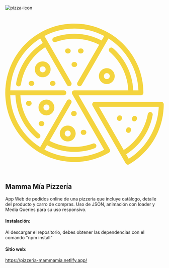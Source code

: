![pizza-icon](https://github.com/paaolaola/prueba-react-2-paola-gonzalez/assets/134562846/e319af87-a9e5-463e-b1c1-7cb109e21b60)<?xml version="1.0" encoding="iso-8859-1"?>

<!DOCTYPE svg PUBLIC "-//W3C//DTD SVG 1.1//EN" "http://www.w3.org/Graphics/SVG/1.1/DTD/svg11.dtd">
<svg fill="#f4d43e" height="800px" width="800px" version="1.1" id="Capa_1" xmlns="http://www.w3.org/2000/svg" xmlns:xlink="http://www.w3.org/1999/xlink" 
	 viewBox="0 0 448.898 448.898" xml:space="preserve">
<path id="XMLID_1423_" d="M110.646,307.839c0,3.866-3.134,7-7,7h-1.866c-3.866,0-7-3.134-7-7s3.134-7,7-7h1.866
	C107.512,300.839,110.646,303.973,110.646,307.839z M67.648,243.445h-1.865c-3.866,0-7,3.134-7,7s3.134,7,7,7h1.865
	c3.866,0,7-3.134,7-7S71.515,243.445,67.648,243.445z M135.299,186.951h-1.867c-3.866,0-7,3.134-7,7c0,3.866,3.134,7,7,7h1.867
	c3.866,0,7-3.134,7-7C142.299,190.084,139.165,186.951,135.299,186.951z M178.345,95.274h-1.864c-3.866,0-7,3.134-7,7
	c0,3.866,3.134,7,7,7h1.864c3.866,0,7-3.134,7-7C185.345,98.409,182.211,95.274,178.345,95.274z M265.215,173.492
	c0-12.365,10.062-22.425,22.428-22.425c12.365,0,22.425,10.06,22.425,22.425c0,12.366-10.06,22.426-22.425,22.426
	C275.276,195.917,265.215,185.857,265.215,173.492z M279.215,173.492c0,4.646,3.78,8.426,8.428,8.426
	c4.646,0,8.425-3.78,8.425-8.426c0-4.646-3.779-8.425-8.425-8.425C282.995,165.066,279.215,168.846,279.215,173.492z
	 M128.421,154.241c0,12.366-10.061,22.426-22.427,22.426s-22.427-10.06-22.427-22.426s10.061-22.426,22.427-22.426
	S128.421,141.875,128.421,154.241z M114.421,154.241c0-4.646-3.78-8.426-8.427-8.426s-8.427,3.78-8.427,8.426
	c0,4.646,3.78,8.426,8.427,8.426S114.421,158.887,114.421,154.241z M75.207,186.951h-1.866c-3.866,0-7,3.134-7,7
	c0,3.866,3.134,7,7,7h1.866c3.866,0,7-3.134,7-7C82.207,190.084,79.073,186.951,75.207,186.951z M212.961,109.274h1.866
	c3.866,0,7-3.134,7-7c0-3.866-3.134-7-7-7h-1.866c-3.866,0-7,3.134-7,7C205.961,106.141,209.095,109.274,212.961,109.274z
	 M362.357,300.713c1.026,0.529,2.123,0.78,3.203,0.78c2.536,0,4.983-1.383,6.227-3.792l0.855-1.658
	c1.772-3.436,0.425-7.658-3.012-9.431c-3.436-1.773-7.657-0.423-9.43,3.012l-0.855,1.658
	C357.573,294.718,358.921,298.94,362.357,300.713z M296.04,380.534c1.855,3.215,0.872,7.29-2.173,9.32
	c-0.217,0.161-0.444,0.31-0.684,0.448c-29.535,17.014-63.261,26.006-97.531,26.006c-35.34,0-68.525-9.421-97.171-25.879
	c-0.222-0.099-0.44-0.21-0.655-0.334c-0.222-0.128-0.435-0.267-0.637-0.415C39.101,355.713,0,292.666,0,220.657
	C0,148.646,39.1,85.6,97.188,51.632c0.203-0.148,0.416-0.287,0.639-0.416c0.216-0.124,0.435-0.236,0.656-0.334
	c28.646-16.458,61.83-25.878,97.17-25.878s68.524,9.419,97.169,25.877c0.223,0.099,0.441,0.21,0.656,0.335
	c0.223,0.128,0.435,0.267,0.638,0.415c58.089,33.968,97.19,97.015,97.19,169.024v0v0.001c0,3.866-3.134,7-7,7H225.305
	c-0.049,0-0.098,0-0.146-0.001h-17.408l8.311,14.457c0.173,0.229,0.333,0.471,0.48,0.726L296.04,380.534z M280.067,381.543
	l-90.483-157.399c-1.245-2.166-1.242-4.832,0.01-6.995c1.251-2.163,3.561-3.494,6.059-3.494h152.86
	c-1.913-41.889-20.932-81.228-52.842-108.812c-2.925-2.528-3.246-6.949-0.718-9.874c2.529-2.926,6.947-3.248,9.874-0.718
	c34.99,30.247,55.777,73.441,57.699,119.403h14.646c-2.348-61.702-35.62-115.614-84.724-146.658l-75.907,131.478
	c-1.933,3.348-6.214,4.496-9.563,2.562c-3.348-1.933-4.495-6.214-2.563-9.562l61.618-106.729
	c-21.635-11.212-45.826-17.111-70.383-17.111c-18.206,0-36.02,3.165-52.946,9.407c-3.631,1.338-7.652-0.519-8.989-4.146
	c-1.338-3.627,0.519-7.652,4.146-8.99c18.482-6.815,37.926-10.271,57.79-10.271c27.013,0,53.624,6.542,77.39,18.975l7.294-12.634
	c-25.3-13.388-54.122-20.974-84.684-20.974s-59.385,7.586-84.685,20.975l75.919,131.499c1.933,3.348,0.785,7.629-2.563,9.562
	c-3.35,1.934-7.63,0.786-9.563-2.562L113.148,91.756c-36.889,23.611-61.756,61.431-68.621,104.75
	c-0.605,3.818-4.194,6.427-8.01,5.818c-3.818-0.605-6.423-4.191-5.818-8.009c7.529-47.508,34.883-88.953,75.442-114.695
	l-7.287-12.622C49.751,98.042,16.48,151.955,14.133,213.657h151.868c3.866,0,7,3.134,7,7s-3.134,7-7,7H42.792
	c1.934,42.515,21.419,82.257,54.131,109.911c2.952,2.496,3.322,6.913,0.826,9.865c-2.495,2.952-6.912,3.324-9.865,0.827
	c-35.866-30.321-57.164-73.956-59.105-120.603H14.133c2.348,61.702,35.618,115.613,84.722,146.657l75.907-131.478
	c1.935-3.348,6.215-4.495,9.563-2.562s4.495,6.214,2.563,9.562l-61.618,106.728c21.635,11.214,45.828,17.113,70.384,17.113
	c18.223,0,36.049-3.169,52.983-9.42c3.628-1.338,7.652,0.517,8.991,4.143c1.338,3.626-0.517,7.652-4.144,8.991
	c-18.491,6.826-37.948,10.287-57.831,10.287c-27.012,0-53.625-6.543-77.391-18.978l-7.294,12.635
	c25.3,13.388,54.123,20.975,84.685,20.975C225.125,402.309,254.161,395.147,280.067,381.543z M345.613,333.125
	c1.027,0.531,2.125,0.782,3.206,0.782c2.535,0,4.981-1.381,6.226-3.789l0.856-1.658c1.773-3.435,0.428-7.658-3.008-9.432
	c-3.437-1.776-7.656-0.427-9.432,3.007l-0.856,1.658C340.832,327.128,342.178,331.351,345.613,333.125z M319.987,299.362
	c1.027,0.531,2.125,0.782,3.207,0.782c2.535,0,4.981-1.381,6.225-3.789l0.856-1.658c1.774-3.435,0.429-7.657-3.006-9.432
	c-3.432-1.774-7.657-0.428-9.432,3.006l-0.856,1.658C315.207,293.365,316.553,297.588,319.987,299.362z M448.898,253.32
	c0,35.017-9.362,69.376-27.075,99.365c-17.192,29.106-41.761,53.41-71.048,70.282c-1.072,0.618-3.202,1.298-5.315,0.693
	c-1.786-0.511-3.321-1.66-4.247-3.27L247.18,256.809c-1.245-2.167-1.242-4.832,0.01-6.995c1.251-2.163,3.561-3.494,6.059-3.494
	h188.65C445.765,246.32,448.898,249.454,448.898,253.32z M434.763,260.32H265.346l70.162,122.054
	c35.927-22.916,60.66-59.542,68.285-101.506c0.691-3.803,4.323-6.329,8.14-5.636c3.804,0.691,6.326,4.335,5.635,8.139
	c-8.363,46.026-35.573,86.168-75.075,111.152l7.298,12.697C400.485,375.336,432.438,320.095,434.763,260.32z M220.884,339.619h1.866
	c3.866,0,7-3.134,7-7s-3.134-7-7-7h-1.866c-3.866,0-7,3.134-7,7S217.018,339.619,220.884,339.619z M199.384,335.786
	c0,12.366-10.061,22.426-22.427,22.426c-12.364,0-22.424-10.06-22.424-22.426s10.06-22.426,22.424-22.426
	C189.323,313.359,199.384,323.42,199.384,335.786z M185.384,335.786c0-4.646-3.78-8.426-8.427-8.426
	c-4.645,0-8.424,3.78-8.424,8.426c0,4.646,3.779,8.426,8.424,8.426C181.604,344.211,185.384,340.432,185.384,335.786z
	 M186.537,279.413c0,3.866,3.134,7,7,7h1.865c3.866,0,7-3.134,7-7c0-3.866-3.134-7-7-7h-1.865
	C189.671,272.413,186.537,275.547,186.537,279.413z M194.721,147.535h1.867c3.866,0,7-3.134,7-7s-3.134-7-7-7h-1.867
	c-3.866,0-7,3.134-7,7S190.854,147.535,194.721,147.535z M139.072,262.14c0,12.366-10.061,22.426-22.427,22.426
	c-12.365,0-22.425-10.06-22.425-22.426s10.06-22.426,22.425-22.426C129.012,239.714,139.072,249.774,139.072,262.14z
	 M125.072,262.14c0-4.646-3.78-8.426-8.427-8.426c-4.646,0-8.425,3.78-8.425,8.426s3.779,8.426,8.425,8.426
	C121.292,270.565,125.072,266.786,125.072,262.14z"/>



## Mamma Mía Pizzería

App Web de pedidos online de una pizzería que incluye catálogo, detalle del producto y carro de compras. Uso de JSON, animación con loader y Media Queries para su uso responsivo.

#### Instalación:

Al descargar el repositorio, debes obtener las dependencias con el comando "npm install"

#### Sitio web:

https://pizzeria-mammamia.netlify.app/
